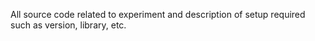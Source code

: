 All source code related to experiment and description of setup required such as version, library, etc.